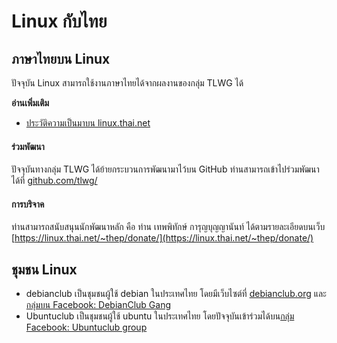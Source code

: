 # Linux กับไทย

## ภาษาไทยบน Linux

ปัจจุบัน Linux สามารถใช้งานภาษาไทยได้จากผลงานของกลุ่ม TLWG ได้

**อ่านเพิ่มเติม**
- [ประวัติความเป็นมาบน linux.thai.net](https://linux.thai.net/about/history)

#### ร่วมพัฒนา

ปัจจุบันทางกลุ่ม TLWG ได้ย้ายกระบวนการพัฒนามาไว้บน GitHub ท่านสามารถเข้าไปร่วมพัฒนาได้ที่ [github.com/tlwg/](https://github.com/tlwg/)

#### การบริจาค

ท่านสามารถสนับสนุนนักพัฒนาหลัก คือ ท่าน เทพพิทักษ์ การุญบุญญานันท์ ได้ตามรายละเอียดบนเว็บ [https://linux.thai.net/~thep/donate/](https://linux.thai.net/~thep/donate/)

## ชุมชน Linux

- debianclub เป็นชุมชนผู้ใช้ debian ในประเทศไทย โดยมีเว็บไซต์ที่ [debianclub.org](https://debianclub.org/) และ[กลุ่มบน Facebook: DebianClub Gang](https://www.facebook.com/groups/debianclub)
- Ubuntuclub เป็นชุมชนผู้ใช้ ubuntu ในประเทศไทย โดยปัจจุบันเข้าร่วมได้บน[กลุ่ม Facebook: Ubuntuclub group](https://www.facebook.com/groups/146562735412052)
